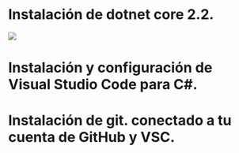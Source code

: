 <h1>Instalación de dotnet core 2.2.</h1>
<img src="https://upload.wikimedia.org/wikipedia/commons/thumb/e/ee/.NET_Core_Logo.svg/1200px-.NET_Core_Logo.svg.png">
<h1>Instalación y configuración de Visual Studio Code para C#.</h1>

<h1>Instalación de git. conectado a tu cuenta de GitHub y VSC.</h1>